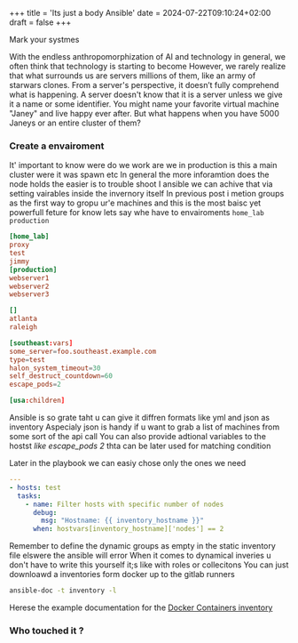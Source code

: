 +++
title = 'Its just a body Ansible'
date = 2024-07-22T09:10:24+02:00
draft = false
+++

Mark your systmes

With the endless anthropomorphization of AI and technology in general, we often think that technology is starting to become
However, we rarely realize that what surrounds us are servers millions of them, like an army of starwars clones.
From a server's perspective, it doesn’t fully comprehend what is happening.
A server doesn't know that it is a server unless we give it a name or some identifier.
You might name your favorite virtual machine "Janey" and live happy ever after.
But what happens when you have 5000 Janeys or an entire cluster of them?

### Create a envairoment 
It' important to know were do we work are we in production is this 
a main cluster were it was spawn etc 
In general the more inforamtion does the node holds the easier is to trouble shoot 
I ansible we can achive that via setting vairables inside the invernory itself 
In previous post  i metion groups as the first way to gropu ur'e machines 
and this is the most baisc yet powerfull feture 
for know lets say whe have to envairoments `home_lab` `production`

```toml
[home_lab]
proxy
test
jimmy
[production]
webserver1
webserver2
webserver3

[]
atlanta
raleigh

[southeast:vars]
some_server=foo.southeast.example.com    
type=test
halon_system_timeout=30
self_destruct_countdown=60
escape_pods=2

[usa:children]
```
Ansible is so grate taht u can give it diffren formats like yml and json as inventory 
Aspecialy json is handy if u want to grab a list of machines from some sort of the api call 
You can also provide adtional variables to the hostst *like escape_pods 2* thta can be later used for matching condition

Later in the playbook we can easiy chose only the ones we need 
```yaml
---
- hosts: test
  tasks:
    - name: Filter hosts with specific number of nodes
      debug:
        msg: "Hostname: {{ inventory_hostname }}"
      when: hostvars[inventory_hostname]['nodes'] == 2
```

Remember to define the dynamic groups as empty in the static inventory file elswere the ansible will error 
When it comes to dynamical inveries u don't have to write this yourself it;s like with roles or collecitons 
You can just downloawd a inventories form docker up to the  gitlab runners 
```bash
ansible-doc -t inventory -l
```
Herese the example documentation for the [Docker Containers inventory](https://docs.ansible.com/ansible/latest/collections/community/docker/docker_containers_inventory.html)


### Who touched it ?



